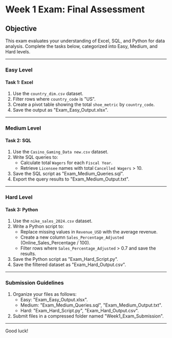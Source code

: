 # Week 1 Exam: Final Assessment

## Objective
This exam evaluates your understanding of Excel, SQL, and Python for data analysis. Complete the tasks below, categorized into Easy, Medium, and Hard levels.

---

### Easy Level
#### Task 1: Excel
1. Use the `country_dim.csv` dataset.
2. Filter rows where `country_code` is "US".
3. Create a pivot table showing the total `shoe_metric` by `country_code`.
4. Save the output as "Exam_Easy_Output.xlsx".

---

### Medium Level
#### Task 2: SQL
1. Use the `Casino_Gaming_Data new.csv` dataset.
2. Write SQL queries to:
   - Calculate total `Wagers` for each `Fiscal Year`.
   - Retrieve `Licensee` names with total `Cancelled Wagers` > 10.
3. Save the SQL script as "Exam_Medium_Queries.sql".
4. Export the query results to "Exam_Medium_Output.txt".

---

### Hard Level
#### Task 3: Python
1. Use the `nike_sales_2024.csv` dataset.
2. Write a Python script to:
   - Replace missing values in `Revenue_USD` with the average revenue.
   - Create a new column `Sales_Percentage_Adjusted` (Online_Sales_Percentage / 100).
   - Filter rows where `Sales_Percentage_Adjusted` > 0.7 and save the results.
3. Save the Python script as "Exam_Hard_Script.py".
4. Save the filtered dataset as "Exam_Hard_Output.csv".

---

### Submission Guidelines
1. Organize your files as follows:
   - Easy: "Exam_Easy_Output.xlsx".
   - Medium: "Exam_Medium_Queries.sql", "Exam_Medium_Output.txt".
   - Hard: "Exam_Hard_Script.py", "Exam_Hard_Output.csv".
2. Submit files in a compressed folder named "Week1_Exam_Submission".

---

Good luck!
